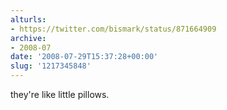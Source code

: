 ```yaml
---
alturls:
- https://twitter.com/bismark/status/871664909
archive:
- 2008-07
date: '2008-07-29T15:37:28+00:00'
slug: '1217345848'
---
```


they're like little pillows.

